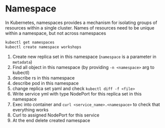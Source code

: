 # Namespace
In Kubernetes, namespaces provides a mechanism for isolating groups of resources within a single cluster. Names of resources need to be unique within a namespace, but not across namespaces

```sh
kubectl get namespaces
kubectl create namespace workshops
```

1. Create new replica set in this namespace (`namespace` is a parameter in `metadata`)
2. Find all object in this namespace (by providing `-n <namespace>` arg to kubectl)
3. describe rs in this namespace
4. describe pod in this namespace
5. change replica set yaml and check `kubectl diff -f <file>`
6. Write service yml with type NodePort for this replica set in this namespace
7. Exec into container and `curl <service_name>.<namespace>` to check that everything works
8. Curl to assigned NodePort for this service
9. At the end delete created namespace
